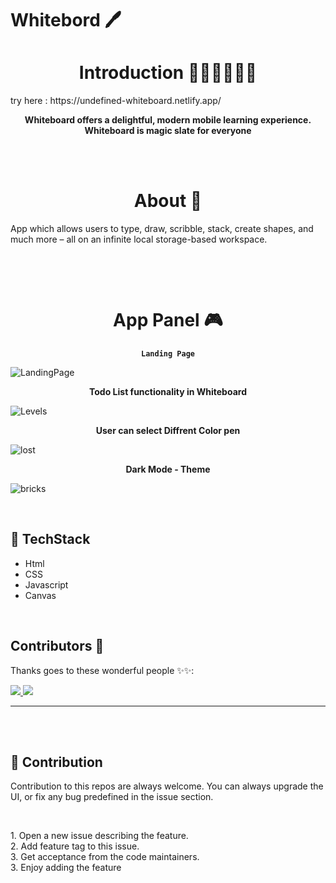 # Whitebord 🖊

<h1 align="center">Introduction 👩🏻‍💻👨🏻‍💻 </h1>
try here : https://undefined-whiteboard.netlify.app/


<p align="center"> <strong>Whiteboard offers a delightful, modern mobile learning experience. Whiteboard is magic slate for everyone</strong></p>

<br>
<br>

<h1 align="center">About 🧠 </h1>

<p> App which allows users to type, draw, scribble, stack, create shapes, and much more – all on an infinite local storage-based workspace.</p>
<br>
<p></p>
<br>



<h1 align="center">App Panel 🎮 </h1>


<p align="center"><strong ><code>Landing Page</code></strong></p>

![LandingPage](https://cdn.discordapp.com/attachments/856129069674397726/861648049302274098/unknown.png)


<p align="center"><strong>Todo List functionality in Whiteboard</strong></p>

![Levels](https://cdn.discordapp.com/attachments/856129069674397726/861648793937772565/unknown.png)

<p align="center"><strong>User can select Diffrent Color pen</strong></p>

![lost](https://cdn.discordapp.com/attachments/856129069674397726/861649053578166312/unknown.png)

<p align="center"><strong>Dark Mode - Theme</strong></p>

![bricks](https://cdn.discordapp.com/attachments/856129069674397726/861649420179996742/unknown.png)

<br>

## 📌 TechStack

<ul>
    <li>Html</li>
    <li>CSS </li>
    <li>Javascript </li>
    <li>Canvas </li>
</ul>

<br>

## Contributors 🌟

Thanks goes to these wonderful people ✨✨:

<a href="https://github.com/techakhil-me/whiteboard/graphs/contributors">
  <img src="https://contrib.rocks/image?repo=techakhil-me/whiteboard" />
</a>
<a href="https://github.com/DCtron-lab/whiteboard/graphs/contributors">
  <img src="https://contrib.rocks/image?repo=DCtron-lab/whiteboard" />
</a>

<hr>
<br>
<br>


## 📌 Contribution

<p> 
Contribution to this repos are always welcome. You can always upgrade the UI, or fix any bug predefined in the issue section.
</p>
<br>
<p>
    1. Open a new issue describing the feature.<br>
    2. Add feature tag to this issue.<br>
    3. Get acceptance from the code maintainers.<br>
    3. Enjoy adding the feature<br>
</p>
